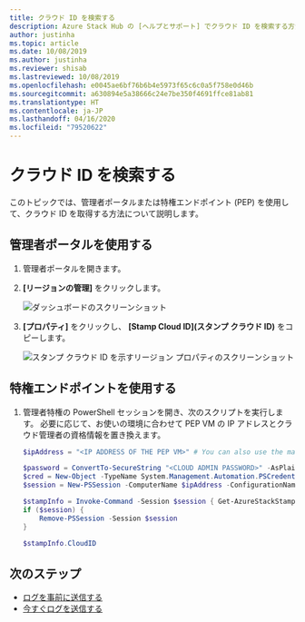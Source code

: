 ```yaml
---
title: クラウド ID を検索する
description: Azure Stack Hub の [ヘルプとサポート] でクラウド ID を検索する方法について説明します。
author: justinha
ms.topic: article
ms.date: 10/08/2019
ms.author: justinha
ms.reviewer: shisab
ms.lastreviewed: 10/08/2019
ms.openlocfilehash: e0045ae6bf76b6b4e5973f65c6c0a5f758e0d46b
ms.sourcegitcommit: a630894e5a38666c24e7be350f4691ffce81ab81
ms.translationtype: HT
ms.contentlocale: ja-JP
ms.lasthandoff: 04/16/2020
ms.locfileid: "79520622"
---
```

# <a name="find-your-cloud-id"></a>クラウド ID を検索する

このトピックでは、管理者ポータルまたは特権エンドポイント (PEP) を使用して、クラウド ID を取得する方法について説明します。 

## <a name="use-the-administrator-portal"></a>管理者ポータルを使用する

1. 管理者ポータルを開きます。 
1. **[リージョンの管理]** をクリックします。

   ![ダッシュボードのスクリーンショット](./media/azure-stack-automatic-log-collection/dashboard.png)

1. **[プロパティ]** をクリックし、 **[Stamp Cloud ID]\(スタンプ クラウド ID\)** をコピーします。

   ![スタンプ クラウド ID を示すリージョン プロパティのスクリーンショット](media/azure-stack-automatic-log-collection/region-properties-blade-with-stamp-cloud-id.png)


## <a name="use-the-privileged-endpoint"></a>特権エンドポイントを使用する

1. 管理者特権の PowerShell セッションを開き、次のスクリプトを実行します。 必要に応じて、お使いの環境に合わせて PEP VM の IP アドレスとクラウド管理者の資格情報を置き換えます。 

   ```powershell
   $ipAddress = "<IP ADDRESS OF THE PEP VM>" # You can also use the machine name instead of IP here.

   $password = ConvertTo-SecureString "<CLOUD ADMIN PASSWORD>" -AsPlainText -Force
   $cred = New-Object -TypeName System.Management.Automation.PSCredential ("<DOMAIN NAME>\CloudAdmin", $password)
   $session = New-PSSession -ComputerName $ipAddress -ConfigurationName PrivilegedEndpoint -Credential $cred

   $stampInfo = Invoke-Command -Session $session { Get-AzureStackStampInformation }
   if ($session) {
       Remove-PSSession -Session $session
   }

   $stampInfo.CloudID
   ```

## <a name="next-steps"></a>次のステップ

* [ログを事前に送信する](azure-stack-configure-automatic-diagnostic-log-collection-tzl.md)
* [今すぐログを送信する](azure-stack-configure-on-demand-diagnostic-log-collection-portal-tzl.md)






